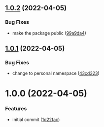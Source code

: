 ## [1.0.2](https://github.com/zcstarr/zksync-tax-helper/compare/1.0.1...1.0.2) (2022-04-05)


### Bug Fixes

* make the package public ([99a9da4](https://github.com/zcstarr/zksync-tax-helper/commit/99a9da4940e0ce217d33ac1b12d17e1704ba0239))

## [1.0.1](https://github.com/zcstarr/zksync-tax-helper/compare/1.0.0...1.0.1) (2022-04-05)


### Bug Fixes

* change to personal namespace ([43cd323](https://github.com/zcstarr/zksync-tax-helper/commit/43cd3237afaa4aece23c02fae83481aca82814ae))

# 1.0.0 (2022-04-05)


### Features

* initial commit ([1d22fac](https://github.com/zcstarr/zksync-tax-helper/commit/1d22fac18547a19524b38eefffe9df794f764c39))
